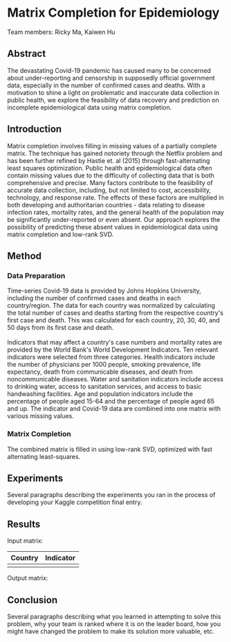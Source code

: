 # Matrix Completion for Epidemiology
Team members: Ricky Ma, Kaiwen Hu <br/>

## Abstract
The devastating Covid-19 pandemic has caused many to be concerned about 
under-reporting and censorship in supposedly official government data, 
especially in the number of confirmed cases and deaths. With a 
motivation to shine a light on problematic and inaccurate data collection 
in public health, we explore the feasibility of data recovery and 
prediction on incomplete epidemiological data using matrix completion. 

## Introduction
Matrix completion involves filling in missing values of a partially complete
matrix. The technique has gained notoriety through the Netflix problem and
has been further refined by Hastie et. al (2015) through fast-alternating 
least squares optimization. Public health and epidemiological data often 
contain missing values due to the difficulty of collecting data 
that is both comprehensive and precise. Many factors contribute to the 
feasibility of accurate data collection, including, but not limited to cost, 
accessibility, technology, and response rate. The effects of these factors 
are multiplied in both developing and authoritarian countries - data relating 
to disease infection rates, mortality rates, and the general health of the 
population may be significantly under-reported or even absent. Our approach 
explores the possibility of predicting these absent values in epidemiological 
data using matrix completion and low-rank SVD.

## Method
### Data Preparation
Time-series Covid-19 data is provided by Johns Hopkins University, including
the number of confirmed cases and deaths in each country/region. The data for
each country was normalized by calculating the total number of cases and deaths
starting from the respective country's first case and death. This was 
calculated for each country, 20, 30, 40, and 50 days from its first case and 
death. <br/><br/>
Indicators that may affect a country's case numbers and mortality rates are 
provided by the World Bank's World Development Indicators. Ten relevant 
indicators were selected from three categories. Health indicators include the 
number of physicians per 1000 people, smoking prevalence, life expectancy,
death from communicable diseases, and death from noncommunicable diseases.
Water and sanitation indicators include access to drinking water, access to 
sanitation services, and access to basic handwashing facilities. Age and 
population indicators include the percentage of people aged 15-64 and the 
percentage of people aged 65 and up. The indicator and Covid-19 data are 
combined into one matrix with various missing values. <br/>
### Matrix Completion
The combined matrix is filled in using low-rank SVD, optimized with
fast alternating least-squares.


## Experiments
Several paragraphs describing the experiments you ran in the process of developing your Kaggle competition final entry.

## Results
Input matrix: <br/>

| Country               | Indicator |
| -------------       |:-------------:|
|               |           |

Output matrix:

## Conclusion
Several paragraphs describing what you learned in attempting to solve this problem, why your team is ranked where it is on the leader board, how you might have changed the problem to make its solution more valuable, etc.
